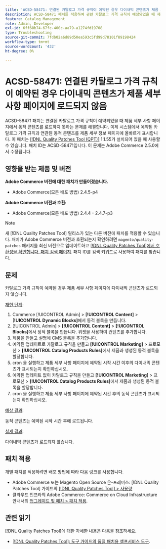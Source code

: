 ```yaml
---
title: 'ACSD-58471: 연결된 카탈로그 가격 규칙이 예약된 경우 다이내믹 콘텐츠가 제품 세부 사항 페이지에 로드되지 않음'
description: ACSD-58471 패치를 적용하여 관련 카탈로그 가격 규칙이 예정되었을 때 제품 세부 사항 페이지에서 다이내믹 콘텐츠를 로드하지 못하는 Adobe Commerce 문제를 해결합니다.
feature: Catalog Management
role: Admin, Developer
exl-id: 6ff68b74-67fc-400c-aa79-a1274fd19708
type: Troubleshooting
source-git-commit: 7fdb02a6d89d50ea593c5fd99d78101f89198424
workflow-type: tm+mt
source-wordcount: '432'
ht-degree: 0%

---
```


# ACSD-58471: 연결된 카탈로그 가격 규칙이 예약된 경우 다이내믹 콘텐츠가 제품 세부 사항 페이지에 로드되지 않음

ACSD-58471 패치는 연결된 카탈로그 가격 규칙이 예약되었을 때 제품 세부 사항 페이지에서 동적 콘텐츠를 로드하지 못하는 문제를 해결합니다. 이제 시스템에서 예약된 카탈로그 가격 규칙과 연관된 동적 콘텐츠를 제품 세부 정보 페이지에 올바르게 표시합니다. 이 패치는 [[!DNL Quality Patches Tool (QPT)]](/help/tools/quality-patches-tool/quality-patches-tool-to-self-serve-quality-patches.md) 1.1.55가 설치되어 있을 때 사용할 수 있습니다. 패치 ID는 ACSD-58471입니다. 이 문제는 Adobe Commerce 2.5.0에서 수정됩니다.

## 영향을 받는 제품 및 버전

**Adobe Commerce 버전에 대한 패치가 만들어졌습니다.**
* Adobe Commerce(모든 배포 방법) 2.4.5-p4

**Adobe Commerce 버전과 호환:**
* Adobe Commerce(모든 배포 방법) 2.4.4 - 2.4.7-p3

>[!NOTE]
>
>새 [!DNL Quality Patches Tool] 릴리스가 있는 다른 버전에 패치를 적용할 수 있습니다. 패치가 Adobe Commerce 버전과 호환되는지 확인하려면 `magento/quality-patches` 패키지를 최신 버전으로 업데이트하고 [[!DNL Quality Patches Tool]에서 호환성을 확인합니다. 패치 검색 페이지](https://experienceleague.adobe.com/tools/commerce-quality-patches/index.html?lang=ko). 패치 ID를 검색 키워드로 사용하여 패치를 찾습니다.

## 문제

카탈로그 가격 규칙이 예약된 경우 제품 세부 사항 페이지에 다이내믹 콘텐츠가 로드되지 않습니다.

<u>재현 단계</u>:

1. Commerce [!UICONTROL Admin] > **[!UICONTROL Content]** > **[!UICONTROL Dynamic Blocks]**&#x200B;에서 동적 블록을 만듭니다.
1. [!UICONTROL Admin] > **[!UICONTROL Content]** > **[!UICONTROL Blocks]**&#x200B;에서 정적 블록을 만듭니다. 위젯을 사용하여 컨텐츠를 추가합니다.
1. 제품을 만들고 설명에 CMS 블록을 추가합니다.
1. 예약된 업데이트로 카탈로그 규칙을 만들고 **[!UICONTROL Marketing]** > 프로모션 > **[!UICONTROL Catalog Products Rules]**&#x200B;에서 제품과 생성된 동적 블록을 할당합니다.
1. cron 을 실행하고 제품 세부 사항 페이지에 예약된 시작 시간 이후의 다이내믹 콘텐츠가 표시되는지 확인하십시오.
1. 예약된 업데이트 없이 카탈로그 규칙을 만들고 **[!UICONTROL Marketing]** > 프로모션 > **[!UICONTROL Catalog Products Rules]**&#x200B;에서 제품과 생성된 동적 블록을 할당합니다.
1. cron 을 실행하고 제품 세부 사항 페이지에 예약된 시간 후의 동적 콘텐츠가 표시되는지 확인하십시오.


<u>예상 결과</u>:

동적 콘텐츠는 예약된 시작 시간 후에 로드됩니다.

<u>실제 결과</u>:

다이내믹 콘텐츠가 로드되지 않습니다.

## 패치 적용

개별 패치를 적용하려면 배포 방법에 따라 다음 링크를 사용합니다.

* Adobe Commerce 또는 Magento Open Source 온-프레미스: [!DNL Quality Patches Tool] 가이드의 [[!DNL Quality Patches Tool] > 사용량](/help/tools/quality-patches-tool/usage.md)
* 클라우드 인프라의 Adobe Commerce: Commerce on Cloud Infrastructure 안내서의 [업그레이드 및 패치 > 패치 적용](https://experienceleague.adobe.com/docs/commerce-cloud-service/user-guide/develop/upgrade/apply-patches.html?lang=ko).


## 관련 읽기

[!DNL Quality Patches Tool]에 대한 자세한 내용은 다음을 참조하세요.

* [[!DNL Quality Patches Tool]: 도구 가이드의 품질 패치용 셀프서비스 도구](/help/tools/quality-patches-tool/quality-patches-tool-to-self-serve-quality-patches.md).

